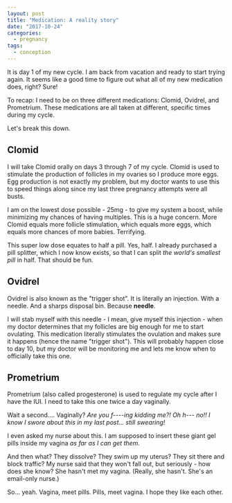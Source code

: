 ```yaml
---
layout: post
title: "Medication: A reality story"
date: "2017-10-24"
categories:
  - pregnancy
tags:
  - conception
---
```


It is day 1 of my new cycle. I am back from vacation and ready to start trying again. It seems like a good time to figure out what all of my new medication does, right? Sure!

To recap: I need to be on three different medications: Clomid, Ovidrel, and Prometrium. These medications are all taken at different, specific times during my cycle.

Let's break this down.

## Clomid

I will take Clomid orally on days 3 through 7 of my cycle. Clomid is used to stimulate the production of follicles in my ovaries so I produce more eggs. Egg production is not exactly my problem, but my doctor wants to use this to speed things along since my last three pregnancy attempts were all busts.

I am on the lowest dose possible - 25mg - to give my system a boost, while minimizing my chances of having multiples. This is a huge concern. More Clomid equals more follicle stimulation, which equals more eggs, which equals more chances of more babies. Terrifying.

This super low dose equates to half a pill. Yes, half. I already purchased a pill splitter, which I now know exists, so that I can split _the world's smallest pill_ in half. That should be fun.

## Ovidrel

Ovidrel is also known as the "trigger shot". It is literally an injection. With a needle. And a sharps disposal bin. Because **needle**.

I will stab myself with this needle - I mean, give myself this injection - when my doctor determines that my follicles are big enough for me to start ovulating. This medication literally stimulates the ovulation and makes sure it happens (hence the name "trigger shot"). This will probably happen close to day 10, but my doctor will be monitoring me and lets me know when to officially take this one.

## Prometrium

Prometrium (also called progesterone) is used to regulate my cycle after I have the IUI. I need to take this one twice a day vaginally.

Wait a second.... Vaginally? _Are you f----ing kidding me?! Oh h--- no!! I know I swore about this in my last post... still swearing!_

I even asked my nurse about this. I am supposed to insert these giant gel pills inside my vagina _as far as I can get them._

And then what? They dissolve? They swim up my uterus? They sit there and block traffic? My nurse said that they won't fall out, but seriously - how does she know? She hasn't met my vagina. (Really, she hasn't. She's an email-only nurse.)

So... yeah. Vagina, meet pills. Pills, meet vagina. I hope they like each other.
